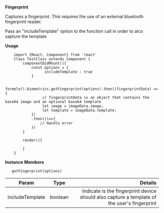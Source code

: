 **Fingerprint**

Captures a fingerprint. This requires the use of an external bluetooth fingerprint reader.

Pass an "includeTemplate" option to the function call in order to alco sapture the template

**Usage**

```js+lineNumbers:true
    import {React, Component} from 'react'
    Class TestClass extends Component {
        componentDidMount(){
            const options = {
                  includeTemplate : true
            }
            
            formelo().biometrics.getFingerprint(options).then((fingerprintData) => {
                 // fingerprintData is an object that contains the base64 image and an optional base64 template 
                 let image = imageData.image;
                 let template = imageData.template;
            })
            .then(()=>{
                // Handle error
            })
        }
        
        render(){
            
        }
    }
```
**Instance Members**

 ```js+lineNumbers:true
    getFingerprint(options)
 ```
 
| Param        | Type           | Details  |
| ------------- |:-------------:| -----:|
| includeTemplate     | boolean | Indicate is the fingerprint device should also capture a template of the user's fingerprint |


